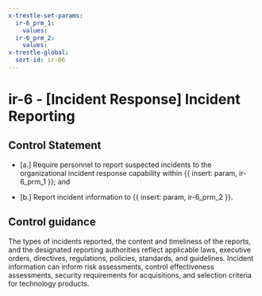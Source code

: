 ```yaml
---
x-trestle-set-params:
  ir-6_prm_1:
    values:
  ir-6_prm_2:
    values:
x-trestle-global:
  sort-id: ir-06
---
```


# ir-6 - \[Incident Response\] Incident Reporting

## Control Statement

- \[a.\] Require personnel to report suspected incidents to the organizational incident response capability within {{ insert: param, ir-6_prm_1 }}; and

- \[b.\] Report incident information to {{ insert: param, ir-6_prm_2 }}.

## Control guidance

The types of incidents reported, the content and timeliness of the reports, and the designated reporting authorities reflect applicable laws, executive orders, directives, regulations, policies, standards, and guidelines. Incident information can inform risk assessments, control effectiveness assessments, security requirements for acquisitions, and selection criteria for technology products.

